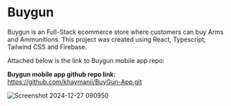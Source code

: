# Buygun

Buygun is an Full-Stack ecommerce store where customers can buy Arms and Ammunitions. This project was created using React, Typescript, Tailwind CSS and Firebase.

Attached below is the link to Buygun mobile app repo:

**Buygun mobile app github repo link:** https://github.com/khaymanii/BuyGun-App.git

![Screenshot 2024-12-27 090950](https://github.com/user-attachments/assets/332bd943-e73d-498e-b674-48d97eb6b2e4)
